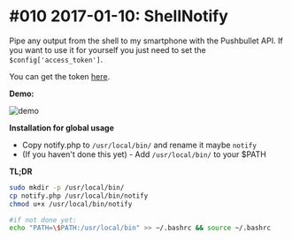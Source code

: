 # #010 2017-01-10: ShellNotify

Pipe any output from the shell to my smartphone with the Pushbullet API. If you want to use it for yourself you just need to 
set the `$config['access_token']`.

You can get the token [here](https://www.pushbullet.com/#settings/account).


**Demo:**

![demo](https://cloud.githubusercontent.com/assets/2059754/21824272/e234c63e-d77e-11e6-8dce-fdf4a537eb57.gif)

**Installation for global usage**

- Copy notify.php to `/usr/local/bin/` and rename it maybe `notify`
- (If you haven't done this yet) - Add `/usr/local/bin/` to your $PATH

**TL;DR**

```bash
sudo mkdir -p /usr/local/bin/
cp notify.php /usr/local/bin/notify
chmod u+x /usr/local/bin/notify

#if not done yet:
echo "PATH=\$PATH:/usr/local/bin" >> ~/.bashrc && source ~/.bashrc
```
